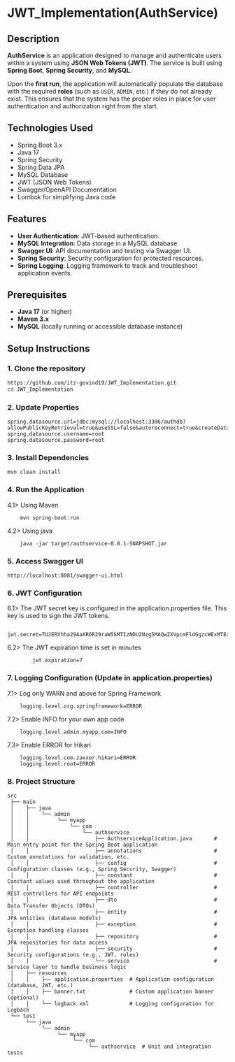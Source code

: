 # JWT_Implementation(AuthService)
## Description

**AuthService** is an application designed to manage and authenticate users within a system using **JSON Web Tokens (JWT)**. The service is built using **Spring Boot**, **Spring Security**, and **MySQL**.

Upon the **first run**, the application will automatically populate the database with the required **roles** (such as `USER`, `ADMIN`, etc.) if they do not already exist. This ensures that the system has the proper roles in place for user authentication and authorization right from the start.

## Technologies Used
- Spring Boot 3.x
- Java 17
- Spring Security
- Spring Data JPA
- MySQL Database
- JWT (JSON Web Tokens)
- Swagger/OpenAPI Documentation
- Lombok for simplifying Java code

## Features
- **User Authentication**: JWT-based authentication.
- **MySQL Integration**: Data storage in a MySQL database.
- **Swagger UI**: API documentation and testing via Swagger UI.
- **Spring Security**: Security configuration for protected resources.
- **Spring Logging**: Logging framework to track and troubleshoot application events.

## Prerequisites

- **Java 17** (or higher)
- **Maven 3.x**
- **MySQL** (locally running or accessible database instance)

## Setup Instructions

### 1. Clone the repository

```bash
https://github.com/itz-govind19/JWT_Implementation.git
cd JWT_Implementation
```
### 2. Update Properties 
```
spring.datasource.url=jdbc:mysql://localhost:3306/authdb?allowPublicKeyRetrieval=true&useSSL=false&autoreconnect=true&createDatabaseIfNotExist=true
spring.datasource.username=root
spring.datasource.password=root
```

### 3. Install Dependencies
```
mvn clean install
```
### 4. Run the Application
  4.1> Using Maven
```
    mvn spring-boot:run
```
  4.2> Using java
```  
    java -jar target/authservice-0.0.1-SNAPSHOT.jar
```
### 5. Access Swagger UI
```
http://localhost:8081/swagger-ui.html
```
### 6. JWT Configuration

  6.1> The JWT secret key is configured in the application.properties file. This key is used to sign the JWT tokens.
```
      jwt.secret=TUJERXhha29AaXR6R29raW5kMTIzNDU2Nzg5MAQwZXVpcmFldGgzcWExMTExMw==
```
  6.2> The JWT expiration time is set in minutes
```
        jwt.expiration=7
```
### 7. Logging Configuration (Update in application.properties)
  7.1> Log only WARN and above for Spring Framework
```
    logging.level.org.springframework=ERROR
```
  7.2> Enable INFO for your own app code
```
    logging.level.admin.myapp.com=INFO
```
  7.3> Enable ERROR for Hikari
```
    logging.level.com.zaxxer.hikari=ERROR
    logging.level.root=ERROR
```
### 8. Project Structure
```
src
 ├── main
 │    ├── java
 │    │    └── admin
 │    │         └── myapp
 │    │             └── com
 │    │                 └── authservice
 │    │                     ├── AuthserviceApplication.java       # Main entry point for the Spring Boot application
 │    │                     ├── annotations                       # Custom annotations for validation, etc.
 │    │                     ├── config                            # Configuration classes (e.g., Spring Security, Swagger)
 │    │                     ├── constant                          # Constant values used throughout the application
 │    │                     ├── controller                        # REST controllers for API endpoints
 │    │                     ├── dto                               # Data Transfer Objects (DTOs)
 │    │                     ├── entity                            # JPA entities (database models)
 │    │                     ├── exception                         # Exception handling classes
 │    │                     ├── repository                        # JPA repositories for data access
 │    │                     ├── security                          # Security configurations (e.g., JWT, roles)
 │    │                     └── service                           # Service layer to handle business logic
 │    ├── resources
 │    │    ├── application.properties  # Application configuration (database, JWT, etc.)
 │    │    ├── banner.txt              # Custom application banner (optional)
 │    │    └── logback.xml             # Logging configuration for Logback
 └── test
      └── java
           └── admin
                └── myapp
                     └── com
                          └── authservice  # Unit and integration tests
```
